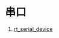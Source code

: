 # 串口

1. [rt_serial_device](https://github.com/RT-Thread/rt-thread/blob/3602f891211904a27dcbd51e5ba72fefce7326b2/components/drivers/include/drivers/serial.h#L145)
